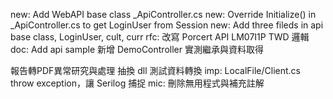 new: Add WebAPI base class _ApiController.cs
new: Override Initialize() in _ApiController.cs to get LoginUser from Session
new: Add three fileds in api base class, LoginUser, cult, curr
rfc: 改寫 Porcert API LM07I1P TWD 邏輯
doc: Add api sample
新增 DemoController 實測繼承與資料取得

報告轉PDF異常研究與處理
抽換 dll 測試資料轉換
imp: LocalFile/Client.cs throw exception，讓 Serilog 捕捉
mic: 刪除無用程式與補充註解